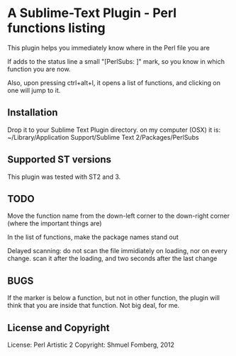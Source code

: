 # A Sublime-Text Plugin - Perl functions listing

This plugin helps you immediately know where in the Perl file you are

If adds to the status line a small "[PerlSubs: <current>]" mark, so you know in which function you are now.

Also, upon pressing ctrl+alt+l, it opens a list of functions, and clicking on one will jump to it.

## Installation

Drop it to your Sublime Text Plugin directory. on my computer (OSX) it is:
~/Library/Application Support/Sublime Text 2/Packages/PerlSubs

## Supported ST versions

This plugin was tested with ST2 and 3.

## TODO

Move the function name from the down-left corner to the down-right corner (where the important things are)

In the list of functions, make the package names stand out

Delayed scanning: do not scan the file immidiately on loading, nor on every change.
scan it after the loading, and two seconds after the last change

## BUGS

If the marker is below a function, but not in other function, the plugin will think that you are inside that function.
Not big deal, for me.

## License and Copyright

License: Perl Artistic 2
Copyright: Shmuel Fomberg, 2012
